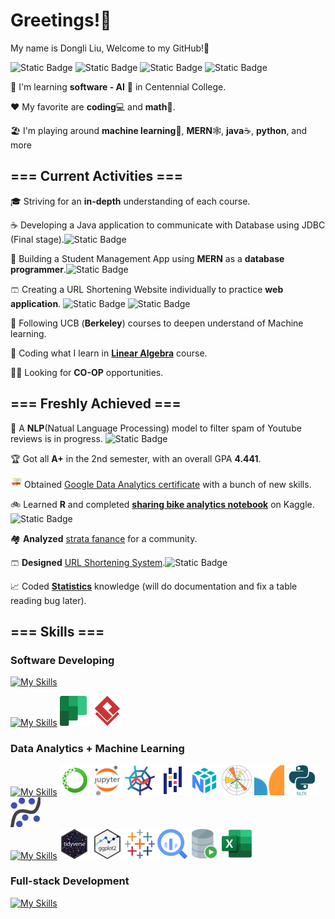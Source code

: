 # Greetings!👋  

My name is Dongli Liu,  Welcome to my GitHub!🏡

![Static Badge](https://img.shields.io/badge/-SOFTWARE_DEVELOPING-green)
![Static Badge](https://img.shields.io/badge/-DATA_ANALYTICS-orange)
![Static Badge](https://img.shields.io/badge/-FULL_STACK-blue)
![Static Badge](https://img.shields.io/badge/-MACHINE_LEARNING-purple)

🌱 I'm learning **software - AI** 🤖 in Centennial College.  

❤️ My favorite are **coding**💻 and **math**🔢.   

🏖️ I'm playing around **machine learning**🧠, **MERN**🕸️, **java**☕, **python**, and more  

## === Current Activities ===

🎓 Striving for an **in-depth** understanding of each course.

☕ Developing a Java application to communicate with Database using JDBC (Final stage).![Static Badge](https://img.shields.io/badge/-SOFTWARE_DEVELOPING-green)

🏫 Building a Student Management App using **MERN** as a **database programmer**.![Static Badge](https://img.shields.io/badge/-FULL_STACK-blue)

🩳 Creating a URL Shortening Website individually to practice **web application**. ![Static Badge](https://img.shields.io/badge/-FULL_STACK-blue) ![Static Badge](https://img.shields.io/badge/-SOFTWARE_DEVELOPING-green)

🎢 Following UCB (**Berkeley**) courses to deepen understand of Machine learning.

🔢 Coding what I learn in [**Linear Algebra**](https://github.com/Dongli99/MatrixCalc) course.

👨‍💼 Looking for **CO-OP** opportunities.

## === Freshly Achieved ===

🧬 A **NLP**(Natual Language Processing) model to filter spam of Youtube reviews is in progress. ![Static Badge](https://img.shields.io/badge/-MACHINE_LEARNING-purple)

🏆 Got all **A+** in the 2nd semester, with an overall GPA **4.441**.

<img src="google-data-analytics-certificate.2.png" alt="google-data-analytics-certificate" width="18"/> Obtained [Google Data Analytics certificate](https://www.coursera.org/professional-certificates/google-data-analytics) with a bunch of new skills.  

🚲 Learned **R** and completed [**sharing bike analytics notebook**](https://docs.google.com/presentation/d/1Hk36fAt6Zx2YISS7JFaht5jf18-jFTrqcbvt6S9DnS0/present?slide=id.g287bd23f883_0_125) on Kaggle.![Static Badge](https://img.shields.io/badge/-DATA_ANALYTICS-orange)

🏘️ **Analyzed** [strata fanance](https://docs.google.com/presentation/d/1RZidPTdfEYnw-JegUfAAka78iGbZwcCarNc6Dbd8UzE/present?slide=id.p) for a  community.

🩳 **Designed** [URL Shortening System](https://github.com/Dongli99/SW-Design-USS).![Static Badge](https://img.shields.io/badge/-SOFTWARE_DEVELOPING-green)

📈 Coded [**Statistics**](https://github.com/Dongli99/AutoStat) knowledge (will do documentation and fix a table reading bug later).

## === Skills ===

### Software Developing

[![My Skills](https://skillicons.dev/icons?i=java,python,cs,js,linux,visualstudio,vscode,idea,eclipse,gcp)](https://skillicons.dev) 

[![My Skills](https://skillicons.dev/icons?i=git,figma)](https://skillicons.dev) ![Alt planner](planner.png) ![Alt text](vspd.png) 

### Data Analytics + Machine Learning
  
[![My Skills](https://skillicons.dev/icons?i=python)](https://skillicons.dev) ![Alt Anaconda](Anaconda-1.png)  ![Alt Jupyter](Jupyter.png) ![Alt Spyder](Spyder.png) ![Alt pandas](pandas.png) ![Alt numpy](numpy.png) ![Alt Matplotlib](Matplotlib.png) ![Alt Scikit_learn](Scikit_learn0.png) ![Alt Natural_Language_Toolkit](nltk.png) ![Alt statsmodels](statsmodels.png)  
[![My Skills](https://skillicons.dev/icons?i=r)](https://skillicons.dev) ![Alt tidyverse](tidyverse.png) ![Alt ggplot](ggplot.png) ![Alt Tableau](Tableau.png) ![Alt bigQuery](BigQuery.png) ![Alt OracleSQL](OracleSQL.png) ![Alt excel](excel.png) 

### Full-stack Development

[![My Skills](https://skillicons.dev/icons?i=html,css,ps,jquery,bootstrap,js,nodejs,expressjs,react,mongodb,vite,heroku,postman&perline=10)](https://skillicons.dev)
